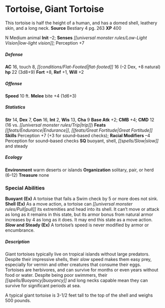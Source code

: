 ﻿---
cssclass: [monsters]
title1: Tortoise, Giant Tortoise
desc_short: This tortoise is half the height of a human, and has a domed shell, leathery
  skin, and a long neck.
title2: Giant Tortoise
CR: 1
sources:
- name: Bestiary 4
  page: 263
  link: http://paizo.com/products/btpy91ds?Pathfinder-Roleplaying-Game-Bestiary-4
XP: 400
alignment: N
size: Medium
type: animal
initiative:
  bonus: -2
senses:
  low-light vision: true
AC:
  AC: 16
  touch: 8
  flat_footed: 16
  components:
    dex: -2
    natural: 8
HP:
  HP: 22
  long: 3d8+9
saves:
  fort: 8
  ref: 1
  will: 2
speeds:
  base: 10
attacks:
  melee:
  - - text: bite +4 (1d6+3)
      entries:
      - - damage: 1d6+3
      attack: bite
      bonus:
      - 4
ability_scores:
  STR: 14
  DEX: 7
  CON: 16
  INT: 2
  WIS: 13
  CHA: 9
BAB: 2
CMB: 4
CMD: 12
CMD_other: 16 vs. trip
feats:
- name: Endurance
- name: Great Fortitude
skills:
  Perception:
    _mismatch: true
    _: 7
    for sound-based checks: 3
  _racial_mods:
    Perception:
      for sound-based checks: -4
special_qualities:
- buoyant
- shell
- slow and steady
ecology:
  environment: warm deserts or islands
  organization: solitary, pair, or herd (6-12)
  treasure_type: none
special_abilities:
  Buoyant (Ex): A tortoise that fails a Swim check by 5 or more does not sink.
  Shell (Ex): As a move action, a tortoise can pull its extremities and head into
    its shell. It can't move or attack as long as it remains in this state, but its
    armor bonus from natural armor increases by 4 as long as it does. It may end this
    state as a move action.
  Slow and Steady (Ex): A tortoise's speed is never modified by armor or encumbrance.
desc_long: |-
  Giant tortoises typically live on tropical islands without large predators. Despite their impressive shells, their slow speed makes them easy prey, especially for vermin and other creatures that consume their eggs. Tortoises are herbivores, and can survive for months or even years without food or water. Despite being poor swimmers, their buoyancy and long necks capable mean they can survive for significant periods at sea.

  A typical giant tortoise is 3-1/2 feet tall to the top of the shell and weighs 500 pounds.

---

# Tortoise, Giant Tortoise
This tortoise is half the height of a human, and has a domed shell, leathery skin, and a long neck.
**Source** Bestiary 4 pg. 263
**XP** 400

N Medium animal
**Init** –2; **Senses** _[[universal monster rules/Low-Light Vision|low-light vision]]_; Perception +7

##### Defense

**AC** 16, touch 8, _[[conditions/Flat-Footed|flat-footed]]_ 16 (–2 Dex, +8 natural)
**hp** 22 (3d8+9)
**Fort** +8, **Ref** +1, **Will** +2

##### Offense
**Speed** 10 ft.
**Melee** bite +4 (1d6+3)

##### Statistics
**Str** 14, **Dex** 7, **Con** 16, **Int** 2, **Wis** 13, **Cha** 9
**Base Atk** +2; **CMB** +4; **CMD** 12 (16 vs. _[[universal monster rules/Trip|trip]]_)
**Feats** _[[feats/Endurance|Endurance]]_, _[[feats/Great Fortitude|Great Fortitude]]_
**Skills** Perception +7 (+3 for sound–based checks); **Racial Modifiers** –4 Perception for sound–based checks
**SQ** buoyant, shell, _[[spells/Slow|slow]]_ and steady

##### Ecology

**Environment** warm deserts or islands
**Organization** solitary, pair, or herd (6–12)
**Treasure** none

### Special Abilities

**Buoyant (Ex)** A tortoise that fails a Swim check by 5 or more does not sink.
**Shell (Ex)** As a move action, a tortoise can _[[universal monster rules/Pull|pull]]_ its extremities and head into its shell. It can’t move or attack as long as it remains in this state, but its armor bonus from natural armor increases by 4 as long as it does. It may end this state as a move action.
**_Slow_ and Steady (Ex)** A tortoise’s speed is never modified by armor or encumbrance.

##### Description

Giant tortoises typically live on tropical islands without large predators. Despite their impressive shells, their _slow_ speed makes them easy prey, especially for vermin and other creatures that consume their eggs. Tortoises are herbivores, and can survive for months or even years without food or water. Despite being poor swimmers, their _[[spells/Buoyancy|buoyancy]]_ and long necks capable mean they can survive for significant periods at sea.

A typical giant tortoise is 3-1/2 feet tall to the top of the shell and weighs 500 pounds.